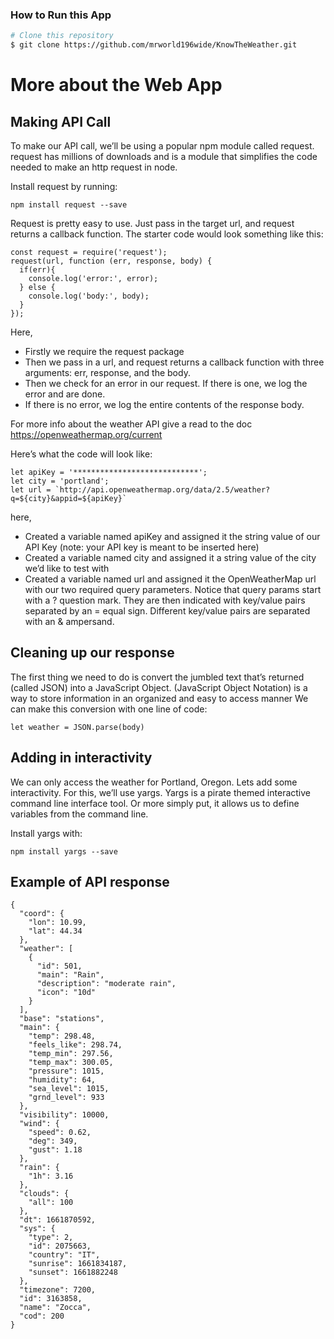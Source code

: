 <h3> How to Run this App </h3>

```bash
# Clone this repository
$ git clone https://github.com/mrworld196wide/KnowTheWeather.git
```

<h1>More about the Web App</h1>

## Making API Call
To make our API call, we’ll be using a popular npm module called request. request has millions of downloads and is a module that simplifies the code needed to make an http request in node.

Install request by running:

```
npm install request --save
```

Request is pretty easy to use. Just pass in the target url, and request returns a callback function. 
The starter code would look something like this:

```
const request = require('request');
request(url, function (err, response, body) {
  if(err){
    console.log('error:', error);
  } else {
    console.log('body:', body);
  }
});
```
Here, 
- Firstly we require the request package
- Then we pass in a url, and request returns a callback function with three arguments: err, response, and the body.
- Then we check for an error in our request. If there is one, we log the error and are done.
- If there is no error, we log the entire contents of the response body.

For more info about the weather API give a read to the doc
https://openweathermap.org/current

Here’s what the code will look like:

```
let apiKey = '****************************';
let city = 'portland';
let url = `http://api.openweathermap.org/data/2.5/weather?q=${city}&appid=${apiKey}`
```

here,
- Created a variable named apiKey and assigned it the string value of our API Key (note: your API key is meant to be inserted here)
- Created a variable named city and assigned it a string value of the city we’d like to test with
- Created a variable named url and assigned it the OpenWeatherMap url with our two required query parameters. Notice that query params start with a ? question mark. They are then indicated with key/value pairs separated by an = equal sign. Different key/value pairs are separated with an & ampersand.

## Cleaning up our response
The first thing we need to do is convert the jumbled text that’s returned (called JSON) into a JavaScript Object. (JavaScript Object Notation) is a way to store information in an organized and easy to access manner 
We can make this conversion with one line of code:
```
let weather = JSON.parse(body)
```

## Adding in interactivity
We can only access the weather for Portland, Oregon. Lets add some interactivity. For this, we’ll use yargs. Yargs is a pirate themed interactive command line interface tool. Or more simply put, it allows us to define variables from the command line.

Install yargs with:

```
npm install yargs --save
```

## Example of API response

```
{
  "coord": {
    "lon": 10.99,
    "lat": 44.34
  },
  "weather": [
    {
      "id": 501,
      "main": "Rain",
      "description": "moderate rain",
      "icon": "10d"
    }
  ],
  "base": "stations",
  "main": {
    "temp": 298.48,
    "feels_like": 298.74,
    "temp_min": 297.56,
    "temp_max": 300.05,
    "pressure": 1015,
    "humidity": 64,
    "sea_level": 1015,
    "grnd_level": 933
  },
  "visibility": 10000,
  "wind": {
    "speed": 0.62,
    "deg": 349,
    "gust": 1.18
  },
  "rain": {
    "1h": 3.16
  },
  "clouds": {
    "all": 100
  },
  "dt": 1661870592,
  "sys": {
    "type": 2,
    "id": 2075663,
    "country": "IT",
    "sunrise": 1661834187,
    "sunset": 1661882248
  },
  "timezone": 7200,
  "id": 3163858,
  "name": "Zocca",
  "cod": 200
}                             
```



